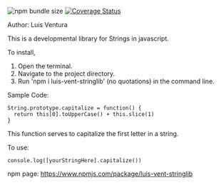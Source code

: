 ![npm bundle size](https://img.shields.io/bundlephobia/min/luis-vent-stringlib)
[![Coverage Status](https://coveralls.io/repos/github/VenturingGuy/FEW-2-1-String-Lib/badge.svg?branch=master)](https://coveralls.io/github/VenturingGuy/FEW-2-1-String-Lib?branch=master)

Author: Luis Ventura

This is a developmental library for Strings in javascript.

To install,
  1. Open the terminal.
  2. Navigate to the project directory.
  3. Run 'npm i luis-vent-stringlib' (no quotations) in the command line.

Sample Code:
```
String.prototype.capitalize = function() {
  return this[0].toUpperCase() + this.slice(1)
}
```
This function serves to capitalize the first letter in a string.

To use:
```
console.log([yourStringHere].capitalize())
```

npm page: https://www.npmjs.com/package/luis-vent-stringlib
